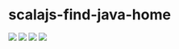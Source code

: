 # scalajs-find-java-home

[![](https://travis-ci.org/laughedelic/scalajs-find-java-home.svg?branch=master)](https://travis-ci.org/laughedelic/scalajs-find-java-home)
[![](http://img.shields.io/github/release/laughedelic/scalajs-find-java-home/all.svg)](https://github.com/laughedelic/scalajs-find-java-home/releases/latest)
[![](https://img.shields.io/badge/license-MPL--2.0-blue.svg)](https://www.tldrlegal.com/l/mpl-2.0)
[![](https://img.shields.io/badge/contact-gitter_chat-dd1054.svg)](https://gitter.im/laughedelic/scalajs-find-java-home)
